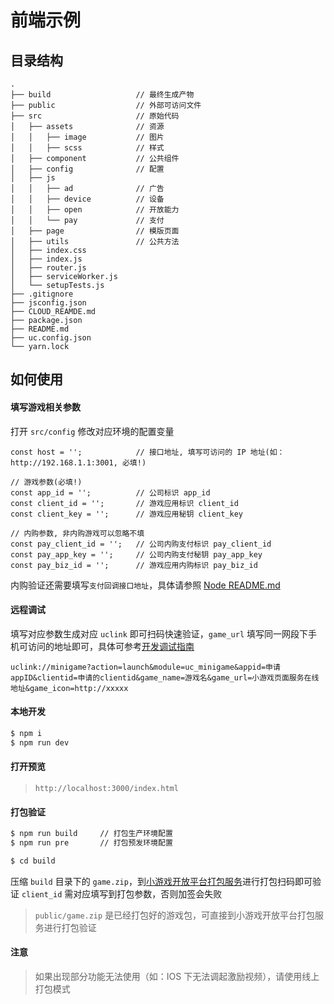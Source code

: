 # 前端示例

## 目录结构
```
.
├── build                   // 最终生成产物
├── public                  // 外部可访问文件
├── src                     // 原始代码
│   ├── assets              // 资源
│   │   ├── image           // 图片
│   │   ├── scss            // 样式
│   ├── component           // 公共组件
│   ├── config              // 配置
│   ├── js
│   │   ├── ad              // 广告
│   │   ├── device          // 设备
│   │   ├── open            // 开放能力
│   │   └── pay             // 支付
│   ├── page                // 模版页面
│   ├── utils               // 公共方法
│   ├── index.css
│   ├── index.js
│   ├── router.js
│   ├── serviceWorker.js
│   └── setupTests.js
├── .gitignore
├── jsconfig.json
├── CLOUD_REAMDE.md
├── package.json
├── README.md
├── uc.config.json
└── yarn.lock
```

## 如何使用

#### 填写游戏相关参数

打开 `src/config` 修改对应环境的配置变量

```
const host = '';            // 接口地址, 填写可访问的 IP 地址(如：http://192.168.1.1:3001, 必填!)

// 游戏参数(必填!)
const app_id = '';          // 公司标识 app_id
const client_id = '';       // 游戏应用标识 client_id
const client_key = '';      // 游戏应用秘钥 client_key

// 内购参数, 非内购游戏可以忽略不填
const pay_client_id = '';   // 公司内购支付标识 pay_client_id
const pay_app_key = '';     // 公司内购支付秘钥 pay_app_key
const pay_biz_id = '';      // 游戏应用内购标识 pay_biz_id
```

内购验证还需要填写`支付回调接口地址`，具体请参照 [Node README.md](../node/README.md)

#### 远程调试

填写对应参数生成对应 `uclink` 即可扫码快速验证，`game_url` 填写同一网段下手机可访问的地址即可，具体可参考[开发调试指南](https://minigame.uc.cn/intro/develop/develop)
```
uclink://minigame?action=launch&module=uc_minigame&appid=申请appID&clientid=申请的clientid&game_name=游戏名&game_url=小游戏页面服务在线地址&game_icon=http://xxxxx
```

#### 本地开发
```bash
$ npm i
$ npm run dev
```

#### 打开预览
> `http://localhost:3000/index.html`

#### 打包验证
```bash
$ npm run build     // 打包生产环境配置
$ npm run pre       // 打包预发环境配置

$ cd build
```
压缩 `build` 目录下的 `game.zip`，到[小游戏开放平台打包服务](https://minigame.uc.cn/tools/sonic)进行打包扫码即可验证
`client_id` 需对应填写到打包参数，否则加签会失败

> `public/game.zip` 是已经打包好的游戏包，可直接到小游戏开放平台打包服务进行打包验证

#### 注意
> 如果出现部分功能无法使用（如：IOS 下无法调起激励视频），请使用线上打包模式
